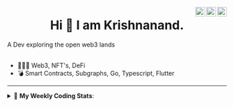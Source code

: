 <a href="https://twitter.com/incrypto32" target="_blank" rel="nofollow"><img align="right" alt="Pratik's Twitter" width="22px" src="https://cdn.jsdelivr.net/npm/simple-icons@v3/icons/twitter.svg" /></a><a href="https://www.linkedin.com/in/incrypto32" target="_blank" rel="nofollow"><img align="right" alt="Pratik's Linkdein" width="22px" src="https://cdn.jsdelivr.net/npm/simple-icons@v3/icons/linkedin.svg" /></a><a href="https://www.instagram.com/incrypto32" target="_blank" rel="nofollow"><img align="right" alt="Insta" width="22px" src="https://cdn.jsdelivr.net/npm/simple-icons@v3/icons/instagram.svg" /></a>

<center><h1> Hi 👋 I am Krishnanand. </h1></center>
A Dev exploring the open web3 lands

 <br /> 
 <br /> 

 
- 👨🏽‍💻  Web3, NFT's, DeFi
- 💣  Smart Contracts, Subgraphs, Go, Typescript, Flutter
<!-- - 🌐 Visit my [porfolio website](https://incrypt32.github.io/) for complete background and contact. -->


---


<details> 
 <summary>🤖 <b>My Weekly Coding Stats</b>: </summary>
<br>

<!--START_SECTION:waka-->

```text
TypeScript   5 hrs 38 mins   ████████████░░░░░░░░░░░░░   48.45 %
Dart         3 hrs 20 mins   ███████▒░░░░░░░░░░░░░░░░░   28.75 %
Git Config   35 mins         █▒░░░░░░░░░░░░░░░░░░░░░░░   05.09 %
YAML         32 mins         █░░░░░░░░░░░░░░░░░░░░░░░░   04.61 %
JavaScript   31 mins         █░░░░░░░░░░░░░░░░░░░░░░░░   04.54 %
SCSS         18 mins         ▓░░░░░░░░░░░░░░░░░░░░░░░░   02.65 %
```

<!--END_SECTION:waka-->

</details>


